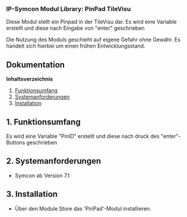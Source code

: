 ### IP-Symcon Modul Library: PinPad TileVisu 
 
Diese Modul stellt ein Pinpad in der TileVisu dar. Es wird eine Variable erstellt und diese nach Eingabe von "enter" geschrieben

Die Nutzung des Moduls geschieht auf eigene Gefahr ohne Gewähr. Es handelt sich hierbei um einen frühen Entwicklungsstand.


## Dokumentation

**Inhaltsverzeichnis**

1. [Funktionsumfang](#1-funktionsumfang) 
2. [Systemanforderungen](#2-systemanforderungen)
3. [Installation](#3-installation)

## 1. Funktionsumfang

Es wird eine Variable "PinID" erstellt und diese nach druck des "enter"-Buttons geschrieben


## 2. Systemanforderungen
- Symcon ab Version 7.1

## 3. Installation

* Über den Module Store das 'PinPad'-Modul installieren.

